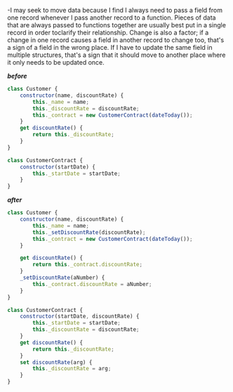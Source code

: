 -I may seek to move data because I find I always need to pass a field from one record whenever I pass another record to a function. Pieces of data that are always passed to functions together are usually best put in a single record in order toclarify their relationship. Change is also a factor; if a change in one record causes a field in another record to change too, that's a sign of a field in the wrong place. If I have to update the same field in multiple structures, that's a sign that it should move to another place where it only needs to be updated once.

**_before_**

```javascript
class Customer {
	constructor(name, discountRate) {
		this._name = name;
		this._discountRate = discountRate;
		this._contract = new CustomerContract(dateToday());
	}
	get discountRate() {
		return this._discountRate;
	}
}

class CustomerContract {
	constructor(startDate) {
		this._startDate = startDate;
	}
}
```

**_after_**

```javascript
class Customer {
	constructor(name, discountRate) {
		this._name = name;
		this._setDiscountRate(discountRate);
		this._contract = new CustomerContract(dateToday());
	}

	get discountRate() {
		return this._contract.discountRate;
	}
	_setDiscountRate(aNumber) {
		this._contract.discountRate = aNumber;
	}
}

class CustomerContract {
	constructor(startDate, discountRate) {
		this._startDate = startDate;
		this._discountRate = discountRate;
	}
	get discountRate() {
		return this._discountRate;
	}
	set discountRate(arg) {
		this._discountRate = arg;
	}
}
```
